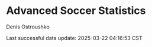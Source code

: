 # Advanced Soccer Statistics
Denis Ostroushko

<!-- gfm -->

Last successful data update: 2025-03-22 04:16:53 CST

